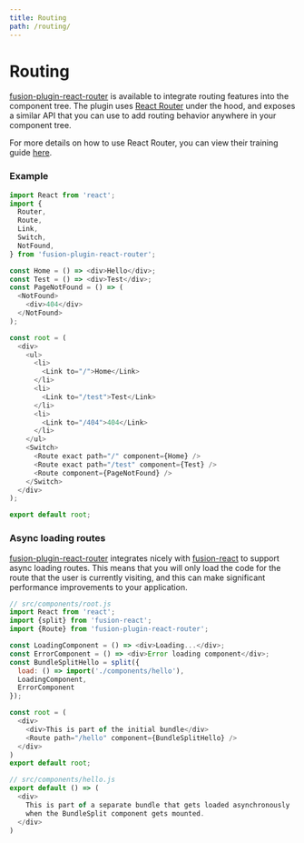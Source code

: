 ```yaml
---
title: Routing
path: /routing/
---
```


# Routing

[fusion-plugin-react-router](/api/fusion-plugin-react-router) is available to integrate routing features into the component tree. The plugin uses [React Router](https://reacttraining.com/react-router/) under the hood, and exposes a similar API that you can use to add routing behavior anywhere in your component tree.

For more details on how to use React Router, you can view their training guide [here](https://reacttraining.com/react-router/web/guides/quick-start).

### Example

```js
import React from 'react';
import {
  Router,
  Route,
  Link,
  Switch,
  NotFound,
} from 'fusion-plugin-react-router';

const Home = () => <div>Hello</div>;
const Test = () => <div>Test</div>;
const PageNotFound = () => (
  <NotFound>
    <div>404</div>
  </NotFound>
);

const root = (
  <div>
    <ul>
      <li>
        <Link to="/">Home</Link>
      </li>
      <li>
        <Link to="/test">Test</Link>
      </li>
      <li>
        <Link to="/404">404</Link>
      </li>
    </ul>
    <Switch>
      <Route exact path="/" component={Home} />
      <Route exact path="/test" component={Test} />
      <Route component={PageNotFound} />
    </Switch>
  </div>
);

export default root;
```

### Async loading routes

[fusion-plugin-react-router](/api/fusion-plugin-react-router) integrates nicely with [fusion-react](/api/fusion-react) to support async loading routes. This means that you will only load the code for the route that the user is currently visiting, and this can make significant performance improvements to your application.

```js
// src/components/root.js
import React from 'react';
import {split} from 'fusion-react';
import {Route} from 'fusion-plugin-react-router';

const LoadingComponent = () => <div>Loading...</div>;
const ErrorComponent = () => <div>Error loading component</div>;
const BundleSplitHello = split({
  load: () => import('./components/hello'),
  LoadingComponent,
  ErrorComponent
});

const root = (
  <div>
    <div>This is part of the initial bundle</div>
    <Route path="/hello" component={BundleSplitHello} />
  </div>
)
export default root;

// src/components/hello.js
export default () => (
  <div>
    This is part of a separate bundle that gets loaded asynchronously
    when the BundleSplit component gets mounted.
  </div>
)
```
